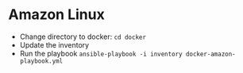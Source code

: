 # Amazon Linux
* Change directory to docker:
```cd docker```
* Update the inventory
* Run the playbook
```ansible-playbook -i inventory docker-amazon-playbook.yml```
